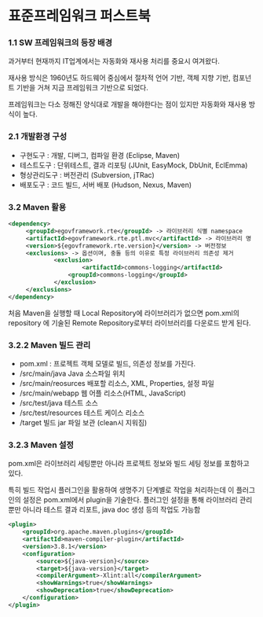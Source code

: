 # 표준프레임워크 퍼스트북

### 1.1 SW 프레임워크의 등장 배경

과거부터 현재까지 IT업계에서는 자동화와 재사용 처리를 중요시 여겨왔다.

재사용 방식은 1960년도 하드웨어 중심에서 절차적 언어 기반, 객체 지향 기반, 컴포넌트 기반을 거쳐 지금 프레임워크 기반으로 되었다.

프레임워크는 다소 정해진 양식대로 개발을 해야한다는 점이 있지만 자동화와 재사용 방식이 높다.

### 2.1 개발환경 구성

- 구현도구 : 개발, 디버그, 컴파일 환경 (Eclipse, Maven)
- 테스트도구 : 단위테스트, 결과 리포팅 (JUnit, EasyMock, DbUnit, EclEmma)
- 형상관리도구 : 버전관리 (Subversion, jTRac)
- 배포도구 : 코드 빌드, 서버 배포 (Hudson, Nexus, Maven)

### 3.2 Maven 활용

```xml
<dependency>
	 <groupId>egovframework.rte</groupId> -> 라이브러리 식별 namespace
	 <artifactId>egovframework.rte.ptl.mvc</artifactId> -> 라이브러리 명
	 <version>${egovframework.rte.version}</version> -> 버전정보
	 <exclusions> -> 옵션이며, 충돌 등의 이유로 특정 라이브러리 의존성 제거
			 <exclusion>
					 <artifactId>commons-logging</artifactId>
		   		 <groupId>commons-logging</groupId>
			 </exclusion>
	 </exclusions>
</dependency>
```

처음 Maven을 실행할 때 Local Repository에 라이브러리가 없으면 pom.xml의 repository
에 기술된 Remote Repository로부터 라이브러리를 다운로드 받게 된다.

### 3.2.2 Maven 빌드 관리

- pom.xml : 프로젝트 객체 모델로 빌드, 의존성 정보를 가진다.
- /src/main/java Java 소스파일 위치
- /src/main/reosurces 배포할 리소스, XML, Properties, 설정 파일
- /src/main/webapp 웹 어플 리소스(HTML, JavaScript)
- /src/test/java 테스트 소스
- /src/test/resources 테스트 케이스 리소스
- /target 빌드 jar 파일 보관 (clean시 지워짐)

### 3.2.3 Maven 설정

pom.xml은 라이브러리 세팅뿐만 아니라 프로젝트 정보와 빌드 세팅 정보를 포함하고 있다.

특히 빌드 작업시 플러그인을 활용하여 생명주기 단계별로 작업을 처리하는데 이 플러그인의 설정은 pom.xml에서 plugin을 기술한다. 플러그인 설정을 통해 라이브러리 관리뿐만 아니라 테스트 결과 리포트, java doc 생성 등의 작업도 가능함

```xml
<plugin>
    <groupId>org.apache.maven.plugins</groupId>
    <artifactId>maven-compiler-plugin</artifactId>
    <version>3.8.1</version>
    <configuration>
        <source>${java-version}</source>
        <target>${java-version}</target>
        <compilerArgument>-Xlint:all</compilerArgument>
        <showWarnings>true</showWarnings>
        <showDeprecation>true</showDeprecation>
    </configuration>
</plugin>
```